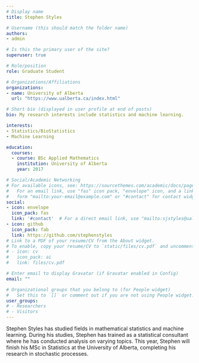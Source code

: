 ```yaml
---
# Display name
title: Stephen Styles

# Username (this should match the folder name)
authors:
- admin

# Is this the primary user of the site?
superuser: true

# Role/position
role: Graduate Student

# Organizations/Affiliations
organizations:
- name: University of Alberta
  url: "https://www.ualberta.ca/index.html"

# Short bio (displayed in user profile at end of posts)
bio: My research interests include statistics and machine learning.

interests:
- Statistics/BioStatistics
- Machine Learning

education:
  courses:
  - course: BSc Applied Mathematics
    institution: University of Alberta
    year: 2017

# Social/Academic Networking
# For available icons, see: https://sourcethemes.com/academic/docs/page-builder/#icons
#   For an email link, use "fas" icon pack, "envelope" icon, and a link in the
#   form "mailto:your-email@example.com" or "#contact" for contact widget.
social:
- icon: envelope
  icon_pack: fas
  link: '#contact'  # For a direct email link, use "mailto:sjstyles@ualberta.ca".
- icon: github
  icon_pack: fab
  link: https://github.com/stephenstyles
# Link to a PDF of your resume/CV from the About widget.
# To enable, copy your resume/CV to `static/files/cv.pdf` and uncomment the lines below.
# - icon: cv
#   icon_pack: ai
#   link: files/cv.pdf

# Enter email to display Gravatar (if Gravatar enabled in Config)
email: ""

# Organizational groups that you belong to (for People widget)
#   Set this to `[]` or comment out if you are not using People widget.
user_groups:
# - Researchers
# - Visitors
---
```


Stephen Styles has studied fields in mathematical statistics and machine learning. During his studies, Stephen has trained as a statistical consultant where he has conducted     analysis on varying topics. This year, Stephen will finish his MSc in Statistics at the University of Alberta, completing his research in stochastic processes.


